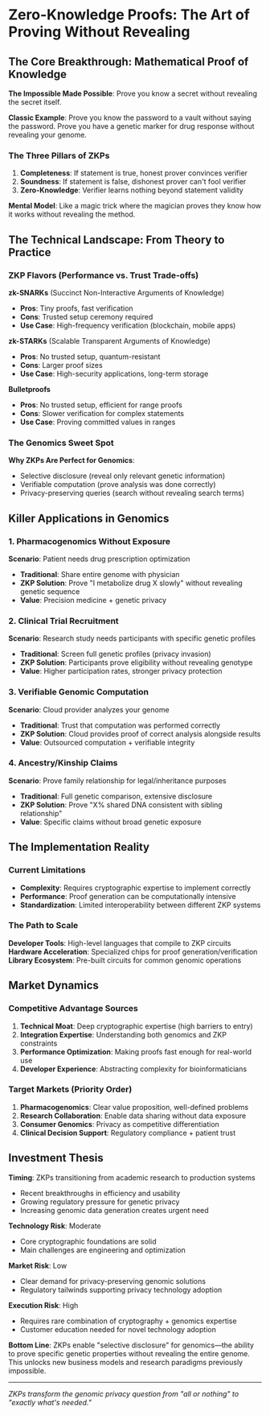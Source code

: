 # Zero-Knowledge Proofs: The Art of Proving Without Revealing

## The Core Breakthrough: Mathematical Proof of Knowledge

**The Impossible Made Possible**: Prove you know a secret without revealing the secret itself.

**Classic Example**: Prove you know the password to a vault without saying the password. Prove you have a genetic marker for drug response without revealing your genome.

### The Three Pillars of ZKPs

1. **Completeness**: If statement is true, honest prover convinces verifier
2. **Soundness**: If statement is false, dishonest prover can't fool verifier  
3. **Zero-Knowledge**: Verifier learns nothing beyond statement validity

**Mental Model**: Like a magic trick where the magician proves they know how it works without revealing the method.

## The Technical Landscape: From Theory to Practice

### ZKP Flavors (Performance vs. Trust Trade-offs)

**zk-SNARKs** (Succinct Non-Interactive Arguments of Knowledge)
- **Pros**: Tiny proofs, fast verification
- **Cons**: Trusted setup ceremony required
- **Use Case**: High-frequency verification (blockchain, mobile apps)

**zk-STARKs** (Scalable Transparent Arguments of Knowledge)  
- **Pros**: No trusted setup, quantum-resistant
- **Cons**: Larger proof sizes
- **Use Case**: High-security applications, long-term storage

**Bulletproofs**
- **Pros**: No trusted setup, efficient for range proofs
- **Cons**: Slower verification for complex statements
- **Use Case**: Proving committed values in ranges

### The Genomics Sweet Spot

**Why ZKPs Are Perfect for Genomics**:
- Selective disclosure (reveal only relevant genetic information)
- Verifiable computation (prove analysis was done correctly)
- Privacy-preserving queries (search without revealing search terms)

## Killer Applications in Genomics

### 1. Pharmacogenomics Without Exposure
**Scenario**: Patient needs drug prescription optimization
- **Traditional**: Share entire genome with physician
- **ZKP Solution**: Prove "I metabolize drug X slowly" without revealing genetic sequence
- **Value**: Precision medicine + genetic privacy

### 2. Clinical Trial Recruitment 
**Scenario**: Research study needs participants with specific genetic profiles
- **Traditional**: Screen full genetic profiles (privacy invasion)
- **ZKP Solution**: Participants prove eligibility without revealing genotype
- **Value**: Higher participation rates, stronger privacy protection

### 3. Verifiable Genomic Computation
**Scenario**: Cloud provider analyzes your genome
- **Traditional**: Trust that computation was performed correctly
- **ZKP Solution**: Cloud provides proof of correct analysis alongside results
- **Value**: Outsourced computation + verifiable integrity

### 4. Ancestry/Kinship Claims
**Scenario**: Prove family relationship for legal/inheritance purposes
- **Traditional**: Full genetic comparison, extensive disclosure
- **ZKP Solution**: Prove "X% shared DNA consistent with sibling relationship"
- **Value**: Specific claims without broad genetic exposure

## The Implementation Reality

### Current Limitations
- **Complexity**: Requires cryptographic expertise to implement correctly
- **Performance**: Proof generation can be computationally intensive
- **Standardization**: Limited interoperability between different ZKP systems

### The Path to Scale
**Developer Tools**: High-level languages that compile to ZKP circuits
**Hardware Acceleration**: Specialized chips for proof generation/verification
**Library Ecosystem**: Pre-built circuits for common genomic operations

## Market Dynamics

### Competitive Advantage Sources
1. **Technical Moat**: Deep cryptographic expertise (high barriers to entry)
2. **Integration Expertise**: Understanding both genomics and ZKP constraints
3. **Performance Optimization**: Making proofs fast enough for real-world use
4. **Developer Experience**: Abstracting complexity for bioinformaticians

### Target Markets (Priority Order)
1. **Pharmacogenomics**: Clear value proposition, well-defined problems
2. **Research Collaboration**: Enable data sharing without data exposure
3. **Consumer Genomics**: Privacy as competitive differentiation
4. **Clinical Decision Support**: Regulatory compliance + patient trust

## Investment Thesis

**Timing**: ZKPs transitioning from academic research to production systems
- Recent breakthroughs in efficiency and usability
- Growing regulatory pressure for genetic privacy
- Increasing genomic data generation creates urgent need

**Technology Risk**: Moderate
- Core cryptographic foundations are solid
- Main challenges are engineering and optimization

**Market Risk**: Low
- Clear demand for privacy-preserving genomic solutions
- Regulatory tailwinds supporting privacy technology adoption

**Execution Risk**: High
- Requires rare combination of cryptography + genomics expertise
- Customer education needed for novel technology adoption

**Bottom Line**: ZKPs enable "selective disclosure" for genomics—the ability to prove specific genetic properties without revealing the entire genome. This unlocks new business models and research paradigms previously impossible.

---
*ZKPs transform the genomic privacy question from "all or nothing" to "exactly what's needed."* 